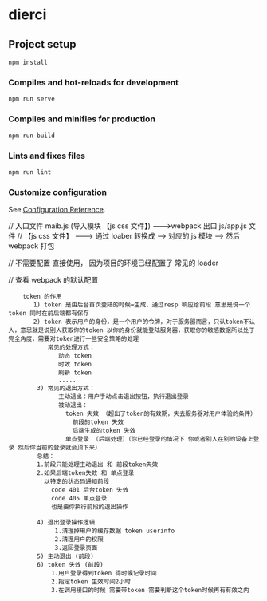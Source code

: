 # dierci

## Project setup

```
npm install
```

### Compiles and hot-reloads for development

```
npm run serve
```

### Compiles and minifies for production

```
npm run build
```

### Lints and fixes files

```
npm run lint
```

### Customize configuration

See [Configuration Reference](https://cli.vuejs.org/config/).

// 入口文件 maib.js (导入模块 【js css 文件】) --->webpack 出口 js/app.js 文件
// 【js css 文件】 ---> 通过 loaber 转换成 --> 对应的 js 模块 --> 然后 webpack 打包

// 不需要配置 直接使用， 因为项目的环境已经配置了 常见的 loader

// 查看 webpack 的默认配置

<!-- 退出业务 -->

        token 的作用
           1) token 是由后台首次登陆的时候=生成，通过resp 响应给前段 意思是说一个token 同时在前后端都有保存
           2) token 表示用户的身份，是一个用户的令牌，对于服务器而言，只认token不认人，意思就是说别人获取你的token 以你的身份就能登陆服务器，获取你的敏感数据所以处于完全角度，需要对token进行一些安全策略的处理
               常见的处理方式：
                  动态 token
                  时效 token
                  刷新 token
                  .....
            3) 常见的退出方式：
                  主动退出：用户手动点击退出按钮，执行退出登录
                  被动退出：
                    token 失效 （超出了token的有效期，失去服务器对用户体验的条件）
                      前段的token 失效
                      后端生成的token 失效
                    单点登录 （后端处理）（你已经登录的情况下 你或者别人在别的设备上登录 然后你当前的登录就会顶下来）
            总结：
            1.前段只能处理主动退出 和 前段token失效
            2.如果后端token失效 和 单点登录
              以特定的状态码通知前段
                code 401 后台token 失效
                code 405 单点登录
                也是要你执行前段的退出操作

            4) 退出登录操作逻辑
                 1.清理掉用户的缓存数据 token userinfo
                 2.清理用户的权限
                 3.返回登录页面
            5) 主动退出 (前段)
            6) token 失效 (前段)
                1.用户登录得到token 得时候记录时间
                2.指定token 生效时间2小时
                3.在调用接口的时候 需要带token 需要判断这个token时候再有有效之内
